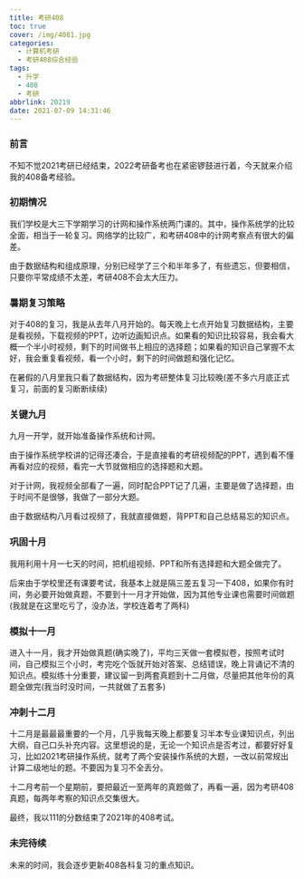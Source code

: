 ```yaml
---
title: 考研408
toc: true
cover: /img/4081.jpg
categories:
  - 计算机考研
  - 考研408综合经验
tags:
  - 升学
  - 408
  - 考研
abbrlink: 20219
date: 2021-07-09 14:31:46
---
```


### **前言**

  不知不觉2021考研已经结束，2022考研备考也在紧密锣鼓进行着，今天就来介绍我的408备考经验。<!-- more -->

### **初期情况**

  我们学校是大三下学期学习的计网和操作系统两门课的。其中，操作系统学的比较全面，相当于一轮复习。网络学的比较广，和考研408中的计网考察点有很大的偏差。

  由于数据结构和组成原理，分别已经学了三个和半年多了，有些遗忘，但要相信，只要你平常成绩不太差，考研408不会太大压力。

### **暑期复习策略**

  对于408的复习，我是从去年八月开始的。每天晚上七点开始复习数据结构，主要是看视频，下载视频的PPT，边听边画知识点。如果看的知识比较容易，我会看大概一个半小时视频，剩下的时间做书上相应的选择题；如果看的知识自己掌握不太好，我会重复看视频，看一个小时，剩下的时间做题和强化记忆。

  在暑假的八月里我只看了数据结构，因为考研整体复习比较晚(差不多六月底正式复习，前面的复习断断续续)

### **关键九月**

   九月一开学，就开始准备操作系统和计网。

   由于操作系统学校讲的记得还凑合，于是直接看的考研视频配的PPT，遇到看不懂再看对应的视频，看完一大节就做相应的选择题和大题。

  对于计网，我视频全部看了一遍，同时配合PPT记了几遍，主要是做了选择题，由于时间不是很够，我做了一部分大题。

  由于数据结构八月看过视频了，我就直接做题，背PPT和自己总结易忘的知识点。

### **巩固十月**

​    我用利用十月一七天的时间，把机组视频、PPT和所有选择题和大题全做完了。

​    后来由于学校里还有课要考试，我基本上就是隔三差五复习一下408，如果你有时间，务必要开始做真题，不要到十一月才开始做，因为其他专业课也需要时间做题(我就是在这里吃亏了，没办法，学校连着考了两科)

### **模拟十一月**

  进入十一月，我才开始做真题(确实晚了)，平均三天做一套模拟卷，按照考试时间，自己模拟三个小时，考完吃个饭就开始对答案、总结错误，晚上背诵记不清的知识点。模拟练十分重要，建议留一到两套真题到十二月做，尽量把其他年份的真题全做完(我当时没时间，一共就做了五套多)

### **冲刺十二月**

  十二月是最最最重要的一个月，几乎我每天晚上都要复习半本专业课知识点，列出大纲，自己口头补充内容。这里想说的是，无论一个知识点是否考过，都要好好复习，比如2021考研操作系统，就考了两个安装操作系统的大题，一改以前常规出计算二级地址的题。不要因为复习不全丢分。

   十二月考前一个星期前，要把最近一至两年的真题做了，再看一遍，因为考研408真题，每两年考察的知识点交集很大。

最终，我以111的分数结束了2021年的408考试。

### **未完待续**

  未来的时间，我会逐步更新408各科复习的重点知识。
